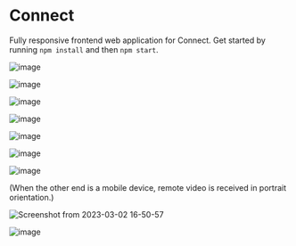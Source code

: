# Connect

Fully responsive frontend web application for Connect. Get started by running `npm install` and then `npm start`.

![image](https://user-images.githubusercontent.com/78612244/221957669-0fb4bd3a-f0f6-43a1-9625-26bffa2079af.png)

![image](https://user-images.githubusercontent.com/78612244/221957713-0940b4c2-ee87-413e-b55a-fa3285660e93.png)

![image](https://user-images.githubusercontent.com/78612244/222414217-f6dfd72f-47f4-434b-a625-a7b41847da5f.png)

![image](https://user-images.githubusercontent.com/78612244/222413805-8b6c0c9e-2561-43bb-ae00-5a88ea9947c4.png)

![image](https://user-images.githubusercontent.com/78612244/222413874-6e8bcaeb-1c7e-4cf1-8d03-527fcf5a68c1.png)

![image](https://user-images.githubusercontent.com/78612244/222414006-a8a08b7f-abd0-4e39-8742-5b7fe4d17f84.png)

![image](https://user-images.githubusercontent.com/78612244/221957994-e74eafc0-1d48-4e5f-b901-307cf041ff09.png)



(When the other end is a mobile device, remote video is received in portrait orientation.)



![Screenshot from 2023-03-02 16-50-57](https://user-images.githubusercontent.com/78612244/222414875-7e8f1201-f5c0-4571-bbd4-67da7e701c9e.png)

![image](https://user-images.githubusercontent.com/78612244/221958417-318eb350-51e0-4a93-8688-b1a701aabe08.png)
